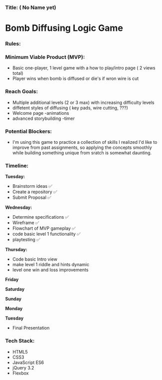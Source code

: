 ### Title: ( No Name yet)
# Bomb Diffusing Logic Game
### Rules: 

### Minimum Viable Product (MVP):
- Basic one-player, 1 level game with a how to play/intro page ( 2 views total)
- Player wins when bomb is diffused or die's if wron wire is cut

### Reach Goals:
- Multiple additional levels (2 or 3 max) with increasing difficulty levels
- diffetent styles of diffusing ( key pads, wire cutting, ???)
- Welcome page 
-animations
- advanced storybuilding
-timer

### Potential Blockers:
- I'm using this game to practice a collection of skills I realized I'd like to improve from past assignments,
so applying the concepts smoothly while building something unique from sratch is somewhat daunting.

### Timeline:
**Tuesday:**
- Brainstorm ideas ✅
- Create a repository ✅
- Submit Proposal ✅

**Wednesday:**
- Determine specifications ✅
- Wireframe ✅
- Flowchart of MVP gameplay ✅
- code basic level 1 functionality ✅
- playtesting ✅

**Thursday:**
- Code basic Intro view
- make level 1 riddle and hints dynamic
- level one win and loss improvements

**Friday**


**Saturday**


**Sunday**


**Monday**


**Tuesday**
- Final Presentation
### Tech Stack:
- HTML5
- CSS3
- JavaScript ES6
- jQuery 3.2
- Flexbox

